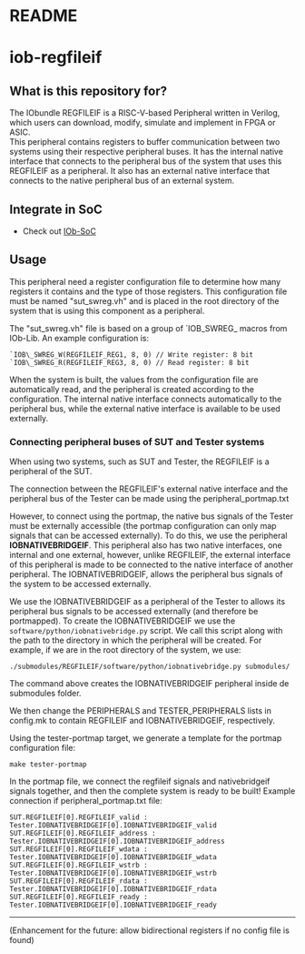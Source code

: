 # README #

# iob-regfileif

## What is this repository for? ##

The IObundle REGFILEIF is a RISC-V-based Peripheral written in Verilog, which users can download, modify, simulate and implement in FPGA or ASIC.  
This peripheral contains registers to buffer communication between two systems using their respective peripheral buses.
It has the internal native interface that connects to the peripheral bus of the system that uses this REGFILEIF as a peripheral.
It also has an external native interface that connects to the native peripheral bus of an external system.

## Integrate in SoC ##

* Check out [IOb-SoC](https://github.com/IObundle/iob-soc)

## Usage

This peripheral need a register configuration file to determine how many registers it contains and the type of those registers.
This configuration file must be named "sut\_swreg.vh" and is placed in the root directory of the system that is using this component as a peripheral.

The "sut\_swreg.vh" file is based on a group of \`IOB\_SWREG_ macros from IOb-Lib. An example configuration is:
```
`IOB\_SWREG_W(REGFILEIF_REG1, 8, 0) // Write register: 8 bit
`IOB\_SWREG_R(REGFILEIF_REG3, 8, 0) // Read register: 8 bit
```

When the system is built, the values from the configuration file are automatically read, and the peripheral is created according to the configuration.
The internal native interface connects automatically to the peripheral bus, while the external native interface is available to be used externally.

### Connecting peripheral buses of SUT and Tester systems

When using two systems, such as SUT and Tester, the REGFILEIF is a peripheral of the SUT.

The connection between the REGFILEIF's external native interface and the peripheral bus of the Tester can be made using the peripheral\_portmap.txt

However, to connect using the portmap, the native bus signals of the Tester must be externally accessible (the portmap configuration can only map signals that can be accessed externally).
To do this, we use the peripheral **IOBNATIVEBRIDGEIF**. This peripheral also has two native interfaces, one internal and one external, however, unlike REGFILEIF, the external interface of this peripheral is made to be connected to the native interface of another peripheral. The IOBNATIVEBRIDGEIF, allows the peripheral bus signals of the system to be accessed externally.

We use the IOBNATIVEBRIDGEIF as a peripheral of the Tester to allows its peripheral bus signals to be accessed externally (and therefore be portmapped).
To create the IOBNATIVEBRIDGEIF we use the `software/python/iobnativebridge.py` script. We call this script along with the path to the directory in which the peripheral will be created.
For example, if we are in the root directory of the system, we use:
```
./submodules/REGFILEIF/software/python/iobnativebridge.py submodules/
```
The command above creates the IOBNATIVEBRIDGEIF peripheral inside de submodules folder.

We then change the PERIPHERALS and TESTER\_PERIPHERALS lists in config.mk to contain REGFILEIF and IOBNATIVEBRIDGEIF, respectively.

Using the tester-portmap target, we generate a template for the portmap configuration file:
```
make tester-portmap
```

In the portmap file, we connect the regfileif signals and nativebridgeif signals together, and then the complete system is ready to be built!
Example connection if peripheral\_portmap.txt file:
```
SUT.REGFILEIF[0].REGFILEIF_valid : Tester.IOBNATIVEBRIDGEIF[0].IOBNATIVEBRIDGEIF_valid
SUT.REGFILEIF[0].REGFILEIF_address : Tester.IOBNATIVEBRIDGEIF[0].IOBNATIVEBRIDGEIF_address
SUT.REGFILEIF[0].REGFILEIF_wdata : Tester.IOBNATIVEBRIDGEIF[0].IOBNATIVEBRIDGEIF_wdata
SUT.REGFILEIF[0].REGFILEIF_wstrb : Tester.IOBNATIVEBRIDGEIF[0].IOBNATIVEBRIDGEIF_wstrb
SUT.REGFILEIF[0].REGFILEIF_rdata : Tester.IOBNATIVEBRIDGEIF[0].IOBNATIVEBRIDGEIF_rdata
SUT.REGFILEIF[0].REGFILEIF_ready : Tester.IOBNATIVEBRIDGEIF[0].IOBNATIVEBRIDGEIF_ready
```

---

(Enhancement for the future: allow bidirectional registers if no config file is found)
